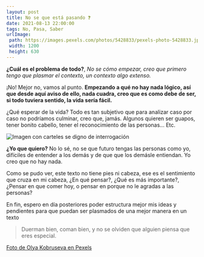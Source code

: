 ```yaml
---
layout: post
title: No se que está pasando ❓
date: 2021-08-13 22:00:00
tags: No, Pasa, Saber
urlImage:
 path: https://images.pexels.com/photos/5428833/pexels-photo-5428833.jpeg?auto=compress&cs=tinysrgb&h=640&w=958
 width: 1200
 height: 630
---
```


**¿Cuál es el problema de todo?**, *No se cómo empezar, creo que primero tengo que plasmar el contexto, un contexto algo extenso.*

¡No! Mejor no, vamos al punto. **Empezando a qué no hay nada lógico, así que desde aquí aviso de ello, nada cuadra, creo que es como debe de ser, si todo tuviera sentido, la vida sería fácil.**

¿Qué esperar de la vida? Todo es tan subjetivo que para analizar caso por caso no podríamos culminar, creo que, jamás. 
Algunos quieren ser guapos, tener bonito cabello, tener el reconocimiento de las personas... Etc. 

![Imagen con carteles se digno de interrogación](https://images.pexels.com/photos/5428833/pexels-photo-5428833.jpeg?auto=compress&cs=tinysrgb&h=640&w=958)

**¿Yo que quiero?** No lo sé, no se que futuro tengas las personas como yo, difíciles de entender a los demás y de que que los demásle entiendan. Yo creo que no hay nada.

Como se pudo ver, este texto no tiene pies ni cabeza, ese es el sentimiento que cruza en mi cabeza, ¿En qué pensar?, ¿Qué es más importante?, ¿Pensar en que comer hoy, o pensar en porque no le agradas a las personas?

En fin, espero en día posteriores poder estructura mejor mis ideas y pendientes para que puedan ser plasmados de una mejor manera en un texto


>Duerman bien, coman bien, y no se olviden que alguien piensa que eres especial.


[Foto de Olya Kobruseva en Pexels](https://www.pexels.com/es-es/foto/persona-con-dificultad-y-preguntas-en-estudios-5428833/ "Foto de Kaique Rocha en Pexels")

